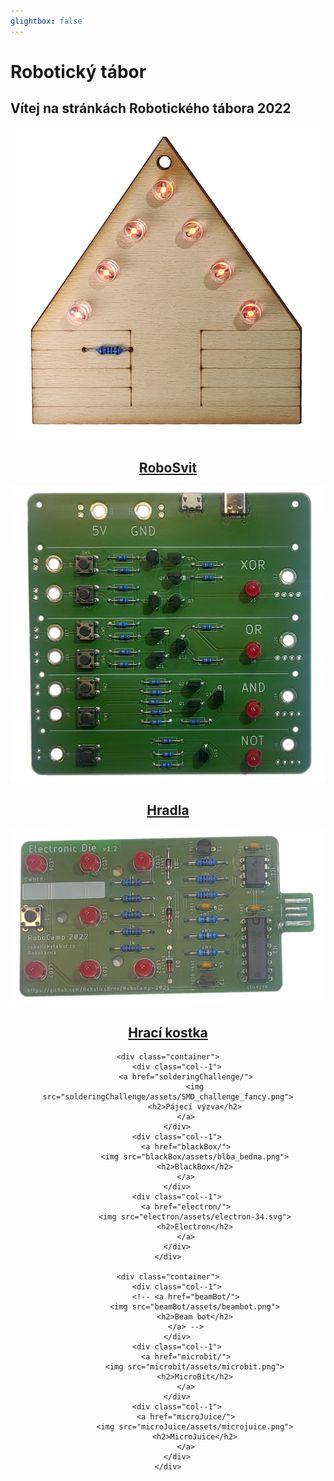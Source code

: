 ```yaml
---
glightbox: false
---
```


# Robotický tábor

## Vítej na stránkách Robotického tábora 2022

<div align="center">
    <div class="container">
        <div class="col--1">
            <a href="roboSvit/">
                <img src="roboSvit/assets/roboSvit-propag/photo/roboSvit-propag-04.png">
                <h2>RoboSvit</h2>
            </a>
        </div>
        <div class="col--1">
            <a href="hradla/">
                <img src="hradla/photo/hradla-propag-00.png">
                <h2>Hradla</h2>
            </a>
        </div>
        <div class="col--1">
            <a href="electronicDie/">
                <img src="electronicDie/assets/fancy/Electronic_dice-02.png">
                <h2>Hrací kostka</h2>
            </a>
        </div>
    </div>

    <div class="container">
        <div class="col--1">
            <a href="solderingChallenge/">
                <img src="solderingChallenge/assets/SMD_challenge_fancy.png">
                <h2>Pájecí výzva</h2>
            </a>
        </div>
        <div class="col--1">
            <a href="blackBox/">
                <img src="blackBox/assets/blba_bedna.png">
                <h2>BlackBox</h2>
            </a>
        </div>
        <div class="col--1">
            <a href="electron/">
                <img src="electron/assets/electron-34.svg">
                <h2>Electron</h2>
            </a>
        </div>
    </div>

    <div class="container">
        <div class="col--1">
            <!-- <a href="beamBot/">
                <img src="beamBot/assets/beambot.png">
                <h2>Beam bot</h2>
            </a> -->
        </div>
        <div class="col--1">
            <a href="microbit/">
                <img src="microbit/assets/microbit.png">
                <h2>MicroBit</h2>
            </a>
        </div>
        <div class="col--1">
            <a href="microJuice/">
                <img src="microJuice/assets/microjuice.png">
                <h2>MicroJuice</h2>
            </a>
        </div>
    </div>



</div>